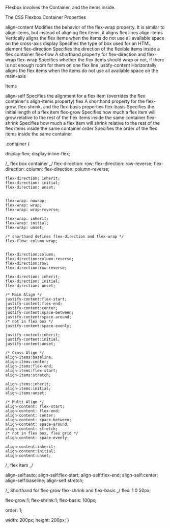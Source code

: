 Flexbox involves the Container, and the items inside.

The CSS Flexbox Container Properties

align-content Modifies the behavior of the flex-wrap property. It is similar to align-items, but instead of aligning flex items, it aligns flex lines
align-items Vertically aligns the flex items when the items do not use all available space on the cross-axis
display Specifies the type of box used for an HTML element
flex-direction Specifies the direction of the flexible items inside a flex container
flex-flow A shorthand property for flex-direction and flex-wrap
flex-wrap Specifies whether the flex items should wrap or not, if there is not enough room for them on one flex line
justify-content Horizontally aligns the flex items when the items do not use all available space on the main-axis

Items

align-self Specifies the alignment for a flex item (overrides the flex container's align-items property)
flex A shorthand property for the flex-grow, flex-shrink, and the flex-basis properties
flex-basis Specifies the initial length of a flex item
flex-grow Specifies how much a flex item will grow relative to the rest of the flex items inside the same container
flex-shrink Specifies how much a flex item will shrink relative to the rest of the flex items inside the same container
order Specifies the order of the flex items inside the same container

.container {

display:flex;
display:inline-flex;

/_ flex box container _/
flex-direction: row;
flex-direction: row-reverse;
flex-direction: column;
flex-direction: column-reverse;

    flex-direction: inherit;
    flex-direction: initial;
    flex-direction: unset;


    flex-wrap: nowrap;
    flex-wrap: wrap;
    flex-wrap: wrap-reverse;

    flex-wrap: inherit;
    flex-wrap: initial;
    flex-wrap: unset;

    /* shorthand defines flex-direction and flex-wrap */
    flex-flow: column wrap;


    flex-direction:column;
    flex-direction:column-reverse;
    flex-direction:row;
    flex-direction:row-reverse;

    flex-direction: inherit;
    flex-direction: initial;
    flex-direction: unset;

    /* Main Align */
    justify-content:flex-start;
    justify-content:flex-end;
    justify-content:center;
    justify-content:space-between;
    justify-content:space-around;
    /* not in flex box */
    justify-content:space-evenly;

    justify-content:inherit;
    justify-content:initial;
    justify-content:unset;

    /* Cross Align */
    align-items:baseline;
    align-items:center;
    align-items:flex-end;
    align-items:flex-start;
    align-items:stretch;

    align-items:inherit;
    align-items:initial;
    align-items:unset;

    /* Multi Align */
    align-content: flex-start;
    align-content: flex-end;
    align-content: center;
    align-content: space-between;
    align-content: space-around;
    align-content: stretch;
    /* not in flex box, flex grid */
    align-content: space-evenly;

    align-content:inherit;
    align-content:initial;
    align-content:unset;

/_ flex item _/

align-self:auto;
align-self:flex-start;
align-self:flex-end;
align-self:center;
align-self:baseline;
align-self:stretch;

/_ Shorthand for flex-grow flex-shrink and flex-basis _/
flex: 1 0 50px;

flex-grow:1;
flex-shrink:1;
flex-basis: 100px;

order: 1;

width: 200px;
height: 200px;
}

